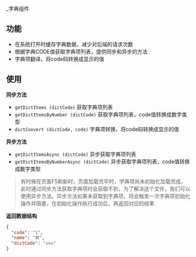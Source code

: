 _字典组件
## 功能
- 在系统打开时缓存字典数据，减少对后端的请求次数
- 根据字典CODE值获取字典项列表，提供同步和异步的方法
- 字典项翻译，将code码转换成显示的值
## 使用
**同步方法**

- `getDictItems (dictCode)` 获取字典项列表
- `getDictItemsByNumber (dictCode)` 获取字典项列表，code值转换成数字类型
- `dictConvert (dictCode, code)` 字典项转换，将code码转换成显示的值

**异步方法**

- `getDictItemsAsync (dictCode)` 异步获取字典项列表 
- `getDictItemsByNumberAsync (dictCode)` 异步获取字典项列表，code值转换成数字类型
> 有时候在页面F5刷新时，页面加载完毕时，字典项尚未初始化加载完成，此时通过同步方法获取字典项时会获取不到，为了解决这个文件，我们可以使用异步方法。异步方法如果未获取到字典项，将会触发一次字典项初始化操作并阻塞，在初始化操作执行成功后，再返回对应的结果

**返回数据结构**
```json
{
  "code": "1",
  "name": "男",
  "dictCode": "sex"
}
```


